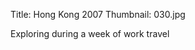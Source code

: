 Title: Hong Kong 2007
Thumbnail: 030.jpg

Exploring during a week of work travel


[//]: # (Generated from an export of the "Galleries/Hong Kong 2007" album with File Name as "Sequential")
